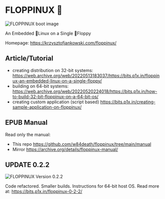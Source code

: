 # FLOPPINUX 💾
![FLOPPINUX boot image](cover-0.2.1.jpg)

An Embedded 🐧Linux on a Single 💾Floppy

Homepage: https://krzysztofjankowski.com/floppinux/


## Article/Tutorial
- creating distribution on 32-bit systems: https://web.archive.org/web/20220513183037/https://bits.p1x.in/floppinux-an-embedded-linux-on-a-single-floppy/
- building on 64-bit systems: https://web.archive.org/web/20220520224018/https://bits.p1x.in/how-to-build-32-bit-floppinux-on-a-64-bit-os/
- creating custom application (script based) https://bits.p1x.in/creating-sample-application-on-floppinux/

## EPUB Manual
Read only the manual:

- This repo https://github.com/w84death/floppinux/tree/main/manual
- Mirror https://archive.org/details/floppinux-manual/

## UPDATE 0.2.2
![FLOPPINUX Version 0.2.2](cover-0.2.2.jpg)

Code refactored. Smaller builds. Instructions for 64-bit host OS.
Read more at: https://bits.p1x.in/floppinux-0-2-2/

